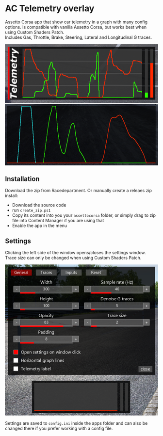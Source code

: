 # AC Telemetry overlay

Assetto Corsa app that show car telemetry in a graph with many config options. Is compatible with vanilla Assetto Corsa, but works best when using Custom Shaders Patch.
<br>
Includes Gas, Throttle, Brake, Steering, Lateral and Longitudinal G traces.

![Overlay](./img/overlay-4.png)
![Overlay](./img/overlay.png)

## Installation

Download the zip from Racedepartment. Or manually create a releaes zip install:

- Download the source code
- run `create_zip.ps1`
- Copy its content into you your `assettocorsa` folder, or simply drag to zip file into Content Manager if you are using that
- Enable the app in the menu

## Settings

Clicking the left side of the window opens/closes the settings window.
<br>
Trace size can only be changed when using Custom Shaders Patch.

![Settings window](./img/settings-4.png)

Settings are saved to `config.ini` inside the apps folder and can also be changed there if you prefer working with a config file.
